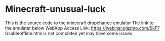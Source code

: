 # Minecraft-unusual-luck
This is the source code to the minecraft dropchance emulator
The link to the emulater below 
WebApp Access Link: https://webinar.plezmo.com/6kF7 
Usableoffline.html is not completed yet may have some issues 

